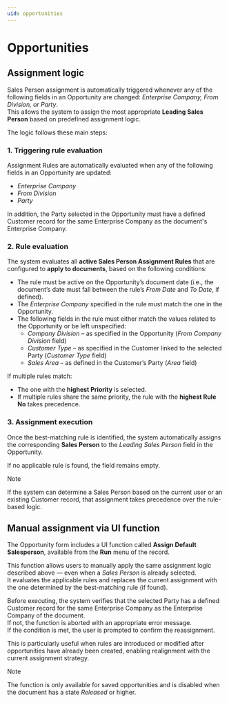 ```yaml
---
uid: opportunities
---
```


# Opportunities  

## Assignment logic  
Sales Person assignment is automatically triggered whenever any of the following fields in an Opportunity are changed: *Enterprise Company, From Division, or Party*.  
This allows the system to assign the most appropriate **Leading Sales Person** based on predefined assignment logic.  

The logic follows these main steps:  


### 1. Triggering rule evaluation  
Assignment Rules are automatically evaluated when any of the following fields in an Opportunity are updated: 
- *Enterprise Company*  
- *From Division*  
- *Party*  

In addition, the Party selected in the Opportunity must have a defined Customer record for the same Enterprise Company as the document's Enterprise Company.  


### 2. Rule evaluation  
The system evaluates all **active Sales Person Assignment Rules** that are configured to **apply to documents**, based on the following conditions:  

- The rule must be active on the Opportunity’s document date (i.e., the document’s date must fall between the rule’s *From Date* and *To Date*, if defined).  
- The *Enterprise Company* specified in the rule must match the one in the Opportunity.  
- The following fields in the rule must either match the values related to the Opportunity or be left unspecified:  
  - *Company Division* – as specified in the Opportunity (*From Company Division* field)  
  - *Customer Type* – as specified in the Customer linked to the selected Party (*Customer Type* field)  
  - *Sales Area* – as defined in the Customer’s Party (*Area* field)  

If multiple rules match:  
- The one with the **highest Priority** is selected.  
- If multiple rules share the same priority, the rule with the **highest Rule No** takes precedence.  


### 3. Assignment execution  
Once the best-matching rule is identified, the system automatically assigns the corresponding **Sales Person** to the *Leading Sales Person* field in the Opportunity.  

If no applicable rule is found, the field remains empty.  

> [!NOTE]  
> If the system can determine a Sales Person based on the current user or an existing Customer record, that assignment takes precedence over the rule-based logic.



## Manual assignment via UI function  

The Opportunity form includes a UI function called **Assign Default Salesperson**, available from the **Run** menu of the record.  

This function allows users to manually apply the same assignment logic described above — even when a *Sales Person* is already selected.  
It evaluates the applicable rules and replaces the current assignment with the one determined by the best-matching rule (if found).  

Before executing, the system verifies that the selected Party has a defined Customer record for the same Enterprise Company as the Enterprise Company of the document.  
If not, the function is aborted with an appropriate error message.  
If the condition is met, the user is prompted to confirm the reassignment.  

This is particularly useful when rules are introduced or modified after opportunities have already been created, enabling realignment with the current assignment strategy.  

> [!NOTE]  
> The function is only available for saved opportunities and is disabled when the document has a state *Released* or higher.  

